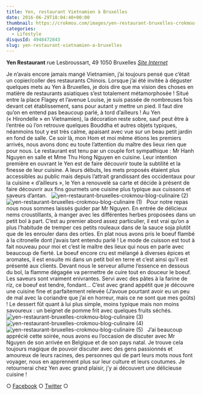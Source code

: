 ```yaml
---
title: Yen, restaurant Vietnamien à Bruxelles
date: 2016-06-29T18:04:40+00:00
thumbnail: https://crokmou.com/images/yen-restaurant-bruxelles-crokmou-blog-culinaire.jpg
categories:
  - Lifestyle
disqusId: 4948472843
slug: yen-restaurant-vietnamien-a-bruxelles
---
```


**Yen Restaurant**
rue Lesbroussart, 49
1050 Bruxelles
[_Site Internet_](http://sites.resto.com/yen/)

Je n’avais encore jamais mangé Vietnamien, j’ai toujours pensé que c’était un copier/coller des restaurants Chinois. Lorsque j’ai été invitée à déguster quelques mets au Yen à Bruxelles, je dois dire que ma vision des choses en matière de restaurants asiatiques s’est totalement métamorphosée ! Situé entre la place Flagey et l’avenue Louise, je suis passée de nombreuses fois devant cet établissement, sans pour autant y mettre un pied. Il faut dire qu’on en entend pas beaucoup parlé, à tord d’ailleurs ! Au Yen (« Hirondelle » en Vietnamien), la décoration reste sobre, sauf peut être à l’entrée où l’on retrouve quelques Bouddha et autres objets typiques, néanmoins tout y est très calme, apaisant avec vue sur un beau petit jardin en fond de salle. Ce soir là, mon Hom et moi même étions les premiers arrivés, nous avons donc eu toute l’attention du maître des lieux rien que pour nous. Le restaurant est tenu par un couple fort sympathique : Mr Hanh Nguyen en salle et Mme Thu Hong Nguyen en cuisine. Leur intention première en ouvrant le Yen est de faire découvrir toute la subtilité et la finesse de leur cuisine. A leurs débuts, les mets proposés étaient plus accessibles au public mais depuis l’attrait grandissant des occidentaux pour la cuisine « d’ailleurs », le Yen a renouvelé sa carte et décide à présent de faire découvrir aux fins gourmets une cuisine plus typique aux cuissons et saveurs d’antan.   ![yen-restaurant-bruxelles-crokmou-blog-culinaire (2)](https://crokmou.com/images/yen-restaurant-bruxelles-crokmou-blog-culinaire-2_brg3tf.jpg)![yen-restaurant-bruxelles-crokmou-blog-culinaire (1)](https://crokmou.com/images/yen-restaurant-bruxelles-crokmou-blog-culinaire-1_vd4xtq.jpg)   Pour notre repas nous nous sommes laissés guider par Mr Nguyen. En entrée de délicieux nems croustillants, à manger avec les différentes herbes proposées dans un petit bol à part. C’est au premier abord assez particulier, il est vrai qu’on a plus l’habitude de tremper ces petits rouleaux dans de la sauce soja plutôt que de les enrouler dans des orties. En plat nous avons pris le boeuf flambé à la citronelle dont j’avais tant entendu parlé ! Le mode de cuisson est tout à fait nouveau pour moi et c’est le maître des lieux qui nous en parle avec beaucoup de fierté. Le boeuf encore cru est mélangé à diverses épices et aromates, il est ensuite mi dans un petit bol en terre et c’est ainsi qu’il est présenté aux clients. Devant nous le serveur allume l’essence en dessous du bol, la flamme dégagée va permettre de cuire tout en douceur le boeuf. Les saveurs sont vraiment enivrantes. Servi avec des pâtes à la farine de riz, ce boeuf est tendre, fondant… C’est avec grand appétit que je découvre une cuisine fine et parfaitement relevée (J’avoue pourtant avoir eu un peu de mal avec la coriandre que j’ai en horreur, mais ce ne sont que mes goûts) ! Le dessert fût quant à lui plus simple, moins typique mais non moins savoureux : un beignet de pomme frit avec quelques fruits séchés.   ![yen-restaurant-bruxelles-crokmou-blog-culinaire (3)](https://crokmou.com/images/yen-restaurant-bruxelles-crokmou-blog-culinaire-3_frfhut.jpg) ![yen-restaurant-bruxelles-crokmou-blog-culinaire (4)](https://crokmou.com/images/yen-restaurant-bruxelles-crokmou-blog-culinaire-4_yatzd9.jpg)![yen-restaurant-bruxelles-crokmou-blog-culinaire (5)](https://crokmou.com/images/yen-restaurant-bruxelles-crokmou-blog-culinaire-5_mpor2z.jpg)   J’ai beaucoup apprécié cette soirée, nous avons eu l’occasion de discuter avec Mr Nguyen de son arrivée en Belgique et de son pays natal. Je trouve cela toujours magique de pouvoir discuter avec des gens passionnés et amoureux de leurs racines, des personnes qui de part leurs mots nous font voyager, nous en apprennent plus sur leur culture et leurs coutumes. Je retournerai chez Yen avec grand plaisir, j’y ai découvert une délicieuse cuisine !

○ [Facebook](https://www.facebook.com/crokmou.blog) ○ [Twitter](https://twitter.com/Crokmou) ○
